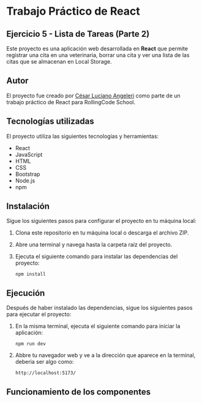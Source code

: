 # Trabajo Práctico de React
## Ejercicio 5 - Lista de Tareas (Parte 2)

Este proyecto es una aplicación web desarrollada en **React** que permite registrar una cita en una veterinaria, borrar una cita y ver una lista de las citas que se almacenan en Local Storage.

## Autor

El proyecto fue creado por [César Luciano Angeleri](https://www.linkedin.com/in/cesar-luciano-angeleri/) como parte de un trabajo práctico de React para RollingCode School.

## Tecnologías utilizadas

El proyecto utiliza las siguientes tecnologías y herramientas:

- React
- JavaScript
- HTML
- CSS
- Bootstrap
- Node.js
- npm

## Instalación

Sigue los siguientes pasos para configurar el proyecto en tu máquina local:

1. Clona este repositorio en tu máquina local o descarga el archivo ZIP.
2. Abre una terminal y navega hasta la carpeta raíz del proyecto.
3. Ejecuta el siguiente comando para instalar las dependencias del proyecto:

    ```
    npm install
    ```

## Ejecución

Después de haber instalado las dependencias, sigue los siguientes pasos para ejecutar el proyecto:

1. En la misma terminal, ejecuta el siguiente comando para iniciar la aplicación:

    ```
    npm run dev
    ```

2. Abbre tu navegador web y ve a la dirección que aparece en la terminal, deberia ser algo como:
    ```
    http://localhost:5173/
    ```

## Funcionamiento de los componentes
